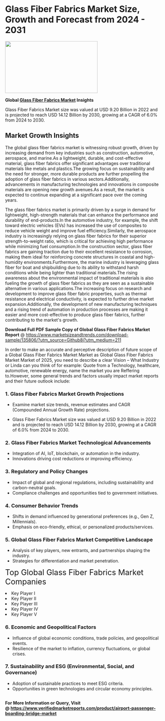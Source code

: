 <H1>Glass Fiber Fabrics Market Size, Growth and Forecast from 2024 - 2031</H1><img class="aligncenter size-medium wp-image-584254" src="https://thirdeyenews.in/wp-content/uploads/2024/09/Global-Market-Research-300x168.jpeg" alt="" width="300" height="168" /><p><strong>Global&nbsp;<a href="https://www.marketsizeandtrends.com/download-sample/135806/?utm_source=Github8j?utm_medium=211">Glass Fiber Fabrics Market</a> Insights</strong></p><p>Glass Fiber Fabrics Market size was valued at USD 9.20 Billion in 2022 and is projected to reach USD 14.12 Billion by 2030, growing at a CAGR of 6.0% from 2024 to 2030.</p><p><h2>Market Growth Insights</h2> <p>The global glass fiber fabrics market is witnessing robust growth, driven by increasing demand from key industries such as construction, automotive, aerospace, and marine.As a lightweight, durable, and cost-effective material, glass fiber fabrics offer significant advantages over traditional materials like metals and plastics.The growing focus on sustainability and the need for stronger, more durable products are further propelling the adoption of glass fiber fabrics in various sectors.Additionally, advancements in manufacturing technologies and innovations in composite materials are opening new growth avenues.As a result, the market is expected to continue expanding at a significant pace over the coming years.</p> <p>The glass fiber fabrics market is primarily driven by a surge in demand for lightweight, high-strength materials that can enhance the performance and durability of end-products.In the automotive industry, for example, the shift toward electric vehicles (EVs) has increased the use of composites to reduce vehicle weight and improve fuel efficiency.Similarly, the aerospace industry is increasingly relying on glass fiber fabrics for their superior strength-to-weight ratio, which is critical for achieving high performance while minimizing fuel consumption.In the construction sector, glass fiber fabrics are gaining traction due to their excellent resistance to corrosion, making them ideal for reinforcing concrete structures in coastal and high-humidity environments.Furthermore, the marine industry is leveraging glass fiber for boat and shipbuilding due to its ability to withstand harsh conditions while being lighter than traditional materials.The rising awareness about the environmental impact of traditional materials is also fueling the growth of glass fiber fabrics as they are seen as a sustainable alternative in various applications.The increasing focus on research and development to improve glass fiber fabric properties, such as thermal resistance and electrical conductivity, is expected to further drive market expansion.Additionally, the development of new manufacturing techniques and a rising trend of automation in production processes are making it easier and more cost-effective to produce glass fiber fabrics, further contributing to the market's growth.<p><span class=""><strong>Download Full PDF Sample Copy of Global Glass Fiber Fabrics Market Report</strong> @ <a href="https://www.marketsizeandtrends.com/download-sample/135806/?utm_source=Github8j?utm_medium=211" target="_blank">https://www.marketsizeandtrends.com/download-sample/135806/?utm_source=Github8j?utm_medium=211</a></span></p><p>In order to make an accurate and perceptive description of future scope of a Global&nbsp;Glass Fiber Fabrics Market Market as Global&nbsp;Glass Fiber Fabrics Market Market of 2025, you need to describe a clear Vision &ndash; What Industry or Linda can you think of for example: Quote from a Technology, healthcare, automotive, renewable energy, name the market you are Reffering to.However, some general trends and factors usually impact market reports and their future outlook include:</p><h3>1.&nbsp;<strong>Glass Fiber Fabrics Market Growth Projections</strong></h3><ul><li>Examine market size trends, revenue estimates and CAGR (Compounded Annual Growth Rate) projections.</li><li><p>Glass Fiber Fabrics Market size was valued at USD 9.20 Billion in 2022 and is projected to reach USD 14.12 Billion by 2030, growing at a CAGR of 6.0% from 2024 to 2030.</p></li></ul><h3>2.&nbsp;<strong>Glass Fiber Fabrics Market Technological Advancements</strong></h3><ul><li>Integration of AI, IoT, blockchain, or automation in the industry.</li><li>Innovations driving cost reductions or improving efficiency.</li></ul><h3>3.&nbsp;<strong>Regulatory and Policy Changes</strong></h3><ul><li>Impact of global and regional regulations, including sustainability and carbon-neutral goals.</li><li>Compliance challenges and opportunities tied to government initiatives.</li></ul><h3>4.&nbsp;<strong>Consumer Behavior Trends</strong></h3><ul><li>Shifts in demand influenced by generational preferences (e.g., Gen Z, Millennials).</li><li>Emphasis on eco-friendly, ethical, or personalized products/services.</li></ul><h3>5.&nbsp;<strong>Global Glass Fiber Fabrics Market Competitive Landscape</strong></h3><ul><li>Analysis of key players, new entrants, and partnerships shaping the industry.</li><li>Strategies for differentiation and market penetration.</li></ul><p data-pm-slice="1 1 []"><span style="color: inherit; font-family: inherit; font-size: 25px;">Top Global Glass Fiber Fabrics Market Companies</span></p><div class="" data-test-id=""><p><li>Key Player I</li><li> Key Player II</li><li> Key Player III</li><li> Key Player IV</li><li> Key Player V</li></p></div><h3>6.&nbsp;<strong>Economic and Geopolitical Factors</strong></h3><ul><li>Influence of global economic conditions, trade policies, and geopolitical events.</li><li>Resilience of the market to inflation, currency fluctuations, or global crises.</li></ul><h3>7.&nbsp;<strong>Sustainability and ESG (Environmental, Social, and Governance)</strong></h3><ul><li>Adoption of sustainable practices to meet ESG criteria.</li><li>Opportunities in green technologies and circular economy principles.</li></ul><h2><strong style="font-size: 14px;">For More Information or Query, Visit @&nbsp;</strong><a style="background-color: #ffffff; font-size: 14px;" href="https://www.marketsizeandtrends.com/report/glass-fiber-fabrics-market/" target="_blank">https://www.verifiedmarketreports.com/product/airport-passenger-boarding-bridge-market</a></h2>